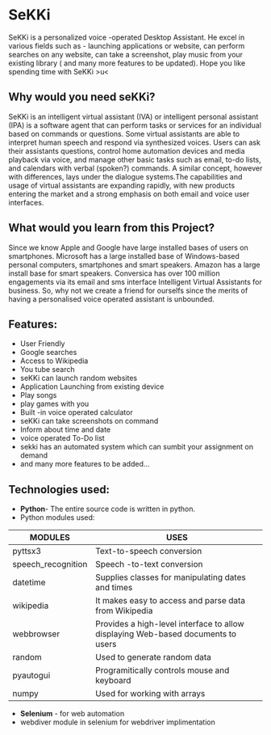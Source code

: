 # SeKKi
SeKKi is a personalized voice -operated Desktop Assistant. He excel in various fields such as - launching applications or website, can perform searches on any website, can take a screenshot, play music from your existing library ( and many more features to be updated). Hope you like spending time with SeKKi >u&lt;

## Why would you need seKKi?
SeKKi is an intelligent virtual assistant (IVA) or intelligent personal assistant (IPA) is a software agent that can perform tasks or services for an individual based on commands or questions. Some virtual assistants are able to interpret human speech and respond via synthesized voices. Users can ask their assistants questions, control home automation devices and media playback via voice, and manage other basic tasks such as email, to-do lists, and calendars with verbal (spoken?) commands. A similar concept, however with differences, lays under the dialogue systems.The capabilities and usage of virtual assistants are expanding rapidly, with new products entering the market and a strong emphasis on both email and voice user interfaces.

## What would you learn from this Project?
Since we know  Apple and Google have large installed bases of users on smartphones. Microsoft has a large installed base of Windows-based personal computers, smartphones and smart speakers. Amazon has a large install base for smart speakers. Conversica has over 100 million engagements via its email and sms interface Intelligent Virtual Assistants for business. So, why not we create a friend for ourselfs since the merits of having a personalised voice operated assistant is unbounded.

## Features:
 * User Friendly
 * Google searches
 * Access to Wikipedia 
 * You tube search
 * seKKi can launch random websites
 * Application Launching from existing device
 * Play songs
 * play games with you
 * Built -in voice operated calculator
 * seKKi can take screenshots on command
 * Inform about time and date
 * voice operated To-Do list
 * sekki has an automated system which can sumbit your assignment on demand
 * and many more features to be added...
 
## Technologies used:
* **Python**- The entire source code is written in python.
* Python modules used:

|  MODULES  |  USES  |         
|  ----  |  ---  |        
|  pyttsx3   |  Text-to-speech conversion  |
|  speech_recognition  |  Speech -to-text conversion |
|  datetime  |  Supplies classes for manipulating dates and times  |
|  wikipedia  |   It makes easy to access and parse data from Wikipedia   
|  webbrowser  |  Provides a high-level interface to allow displaying Web-based documents to users  |
|  random  | Used to generate random data  |
|  pyautogui  |  Programitically controls mouse and keyboard  |
|  numpy  |   Used for working with arrays  |


* **Selenium** - for web automation
* webdiver module in selenium for webdriver implimentation

